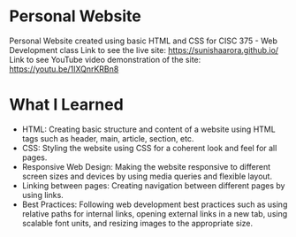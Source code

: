
# Personal Website

Personal Website created using basic HTML and CSS for CISC 375 - Web Development class
Link to see the live site: https://sunishaarora.github.io/
Link to see YouTube video demonstration of the site: https://youtu.be/1IXQnrKRBn8

# What I Learned

* HTML: Creating basic structure and content of a website using HTML tags such as header, main, article, section, etc.
* CSS: Styling the website using CSS for a coherent look and feel for all pages.
* Responsive Web Design: Making the website responsive to different screen sizes and devices by using media queries and flexible layout.
* Linking between pages: Creating navigation between different pages by using links.
* Best Practices: Following web development best practices such as using relative paths for internal links, opening external links in a new tab, using scalable font units, and resizing images to the appropriate size.
